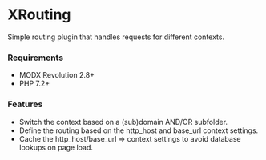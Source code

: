 # XRouting

Simple routing plugin that handles requests for different contexts.

### Requirements

* MODX Revolution 2.8+
* PHP 7.2+

### Features

- Switch the context based on a (sub)domain AND/OR subfolder.
- Define the routing based on the http_host and base_url context settings.
- Cache the http_host/base_url => context settings to avoid database lookups on page load.
